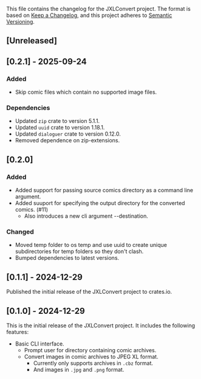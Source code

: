 This file contains the changelog for the JXLConvert project. The format is based on [Keep a Changelog](https://keepachangelog.com/en/1.0.0/), and this project adheres to [Semantic Versioning](https://semver.org/spec/v2.0.0.html).

## [Unreleased]

## [0.2.1] - 2025-09-24

### Added
- Skip comic files which contain no supported image files.

### Dependencies
- Updated `zip` crate to version 5.1.1.
- Updated `uuid` crate to version 1.18.1.
- Updated `dialoguer` crate to version 0.12.0.
- Removed dependence on zip-extensions.

## [0.2.0]

### Added

- Added support for passing source comics directory as a command line argument.
- Added suuport for specifying the output directory for the converted comics. (#11)
   - Also introduces a new cli argument --destination.

### Changed

- Moved temp folder to os temp and use uuid to create unique subdirectories for temp folders so they don't clash.
- Bumped dependencies to latest versions.

## [0.1.1] - 2024-12-29

Published the initial release of the JXLConvert project to crates.io.

## [0.1.0] - 2024-12-29

This is the initial release of the JXLConvert project. It includes the following features:

- Basic CLI interface.
   - Prompt user for directory containing comic archives.
   - Convert images in comic archives to JPEG XL format.
      - Currently only supports archives in `.cbz` format.
      - And images in `.jpg` and `.png` format.